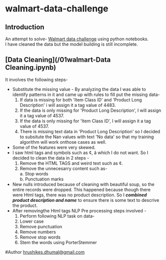 # walmart-data-challenge

## Introduction  
An attempt to solve- [Walmart data challenge](https://www.hackerrank.com/companies/walmart) using python notebooks.  
I have cleaned the data but the model building is still incomplete. 

## [Data Cleaning](/01walmart-Data Cleaning.ipynb) 
It involves the following steps-
* Substitute the missing value - By analyzing the data I was able to identify patterns in it and came up with rules to fill put the missing data-  
  1. If data is missing for both 'Item Class ID' and 'Product Long Description' i will assign it a tag value of 4483.  
  2. If the data is only missing for 'Product Long Description', I will assign it a tag value of 4537.  
  3. If the data is only missing for 'Item Class ID', I will assign it a tag value of 4537.  
  4. There is missing text data in 'Product Long Description' so I decided to subsitute the Nan values with text 'No data' so that my training algorithm will work onthose cases as well.
* Some of the features were very skewed.
* I saw html tags and symbols such as ¢, â which I do not want. So I decided to clean the data in 2 steps -  
  1. Remove the HTML TAGS and weird text such as ¢.  
  2. Remove the unnecesarry content such as-  
    a. Stop words  
    b. Punctuation marks
* New nulls introduced because of cleaning with beautiful soup, so the entire records were dropped. This happened because though there were Html tags, there was no product description. So I ***combined product description and name*** to ensure there is some text to descrive the product.  
* After removingthe Html tags NLP Pre processing steps involved - 
  1. Perform following NLP task on data-  
  2. Lower case  
  3. Remove punctuation  
  4. Remove numbers  
  5. Remove stop words  
  6. Stem the words using PorterStemmer




#Author
hrushikes.dhumal@gmail.com
